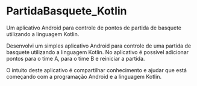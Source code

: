 # PartidaBasquete_Kotlin
Um aplicativo Android para controle de pontos de partida de basquete utilizando a linguagem Kotlin.

Desenvolvi um simples aplicativo Android para controle de uma partida de basquete
utilizando a linguagem Kotlin.
No aplicativo é possível adicionar pontos para o time A, para o time B e reiniciar a partida.

O intuito deste aplicativo é compartilhar conhecimento e ajudar que está começando com a programação Android e a linguagem Kotlin.

